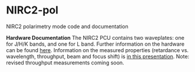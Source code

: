 # NIRC2-pol
NIRC2 polarimetry mode code and documentation

**Hardware Documentation**
The NIRC2 PCU contains two waveplates: one for J/H/K bands, and one for L band. 
Further information on the hardware can be found [here]([url](https://drive.google.com/drive/u/2/folders/1_Re45YMen-DIj2tEE0324fG9Wq7jTyPB)).
Information on the measured properties (retardance vs. wavelength, throughput, beam and focus shift) is [in this presentation]([url](https://docs.google.com/presentation/d/1E3p6K6aG9DB5wS8JrpiJPAXkMdCpnKzTrQwcCg9Xu5c/edit?usp=sharing)). Note: revised throughput measurements coming soon.
